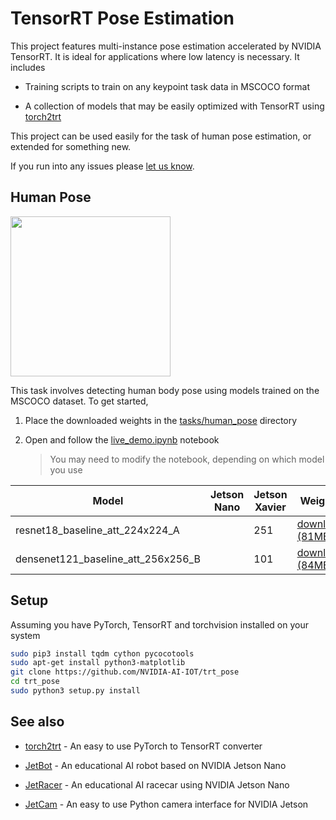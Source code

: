 # TensorRT Pose Estimation

This project features multi-instance pose estimation accelerated by NVIDIA TensorRT.  It is ideal for applications where low latency is necessary.  It includes

- Training scripts to train on any keypoint task data in MSCOCO format

- A collection of models that may be easily optimized with TensorRT using [torch2trt](https://github.com/NVIDIA-AI-IOT/torch2trt)

This project can be used easily for the task of human pose estimation, or extended for something new.

If you run into any issues please [let us know](../../issues).


## Human Pose

<img src="https://user-images.githubusercontent.com/4212806/67125332-71a64580-f1a9-11e9-8ee1-e759a38de215.gif" height=256/>

This task involves detecting human body pose using models trained on the MSCOCO dataset.  To get started, 

1. Place the downloaded weights in the [tasks/human_pose](tasks/human_pose) directory

2. Open and follow the [live_demo.ipynb](tasks/human_pose/live_demo.ipynb) notebook

    > You may need to modify the notebook, depending on which model you use

| Model | Jetson Nano | Jetson Xavier | Weights |
|-------|-------------|---------------|---------|
| resnet18_baseline_att_224x224_A |  | 251 | [download (81MB)](https://drive.google.com/open?id=1XYDdCUdiF2xxx4rznmLb62SdOUZuoNbd) |
| densenet121_baseline_att_256x256_B |  | 101 | [download (84MB)](https://drive.google.com/open?id=13FkJkx7evQ1WwP54UmdiDXWyFMY1OxDU) |
<!--
| resnet50_baseline_att_256x256_A |  |  | [download (182MB)](https://drive.google.com/open?id=1eLgzGsh1yjuLG66r9BFmoOzp3nTdVHS2) |
| resnet50_baseline_att_384x384_A |  |  | [download (182MB)](https://drive.google.com/open?id=1ck66N0Lqxqcg-7OImh_5YNwvnrb9yHym) |
| densenet121_baseline_att_224x224_B |  |  | [download (84MB)](https://drive.google.com/open?id=1ZP6Wh9CpFQxiRJYO9ECyIVU-soy4aUoW) |
| densenet121_baseline_att_320x320_A |  |  | [download (84MB)](https://drive.google.com/open?id=1SX-LWAfYNdcNKb42b31UmZwsjXmB3a9l) |
-->


## Setup

Assuming you have PyTorch, TensorRT and torchvision installed on your system

```bash
sudo pip3 install tqdm cython pycocotools
sudo apt-get install python3-matplotlib
git clone https://github.com/NVIDIA-AI-IOT/trt_pose
cd trt_pose
sudo python3 setup.py install
```

## See also

- [torch2trt](http://github.com/NVIDIA-AI-IOT/torch2trt) - An easy to use PyTorch to TensorRT converter

- [JetBot](http://github.com/NVIDIA-AI-IOT/jetbot) - An educational AI robot based on NVIDIA Jetson Nano
- [JetRacer](http://github.com/NVIDIA-AI-IOT/jetracer) - An educational AI racecar using NVIDIA Jetson Nano
- [JetCam](http://github.com/NVIDIA-AI-IOT/jetcam) - An easy to use Python camera interface for NVIDIA Jetson
